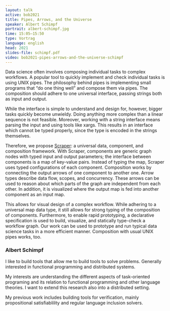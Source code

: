 ```yaml
---
layout: talk
active: bob2021
title: Pipes, Arrows, and the Universe
speaker: Albert Schimpf
portrait: albert-schimpf.jpg
time: 15:05–15:50
type: Vortrag
language: english
head: 2021
slides-file: schimpf.pdf
video: bob2021-pipes-arrows-and-the-universe-schimpf
---
```


Data science often involves composing individual tasks to complex
workflows. A popular tool to quickly implement and check individual
tasks is using UNIX pipes.  The philosophy behind pipes is
implementing small programs that “do one thing well” and compose them
via pipes. The composition should adhere to one universal interface,
passing strings both as input and output.

While the interface is simple to understand and design for, however,
bigger tasks quickly become unwieldy. Doing anything more complex than
a linear sequence is not feasible. Moreover, working with a string
interface means parsing the input and using tools like xargs. This
results in an interface which cannot be typed properly, since the type
is encoded in the strings themselves.

Therefore, we propose [Scraper](https://github.com/scraperflow): a
universal data, component, and composition framework. With Scraper,
components are generic graph nodes with typed input and output
parameters; the interface between components is a map of key-value
pairs.  Instead of typing the map, Scraper uses typed configurations
of each component.  Composition works by connecting the output arrows
of one component to another one. Arrow types describe data flow,
scopes, and concurrency. These arrows can be used to reason about
which parts of the graph are independent from each other. In addition,
it is visualized where the output map is fed into another component as
an input map.

This allows for visual design of a complex workflow. While adhering to
a universal map data type, it still allows for strong typing of the
composition of components.  Furthermore, to enable rapid prototyping,
a declarative specification is used to build, visualize, and
statically type-check a workflow graph. Our work can be used to
prototype and run typical data science tasks in a more efficient
manner. Composition with usual UNIX pipes works, too.

### Albert Schimpf

I like to build tools that allow me to build tools to solve problems.
Generally interested in functional programming and distributed
systems.

My interests are understanding the different aspects of task-oriented
programing and its relation to functional programming and other
language theories. I want to extend this research also into a
distributed setting.

My previous work includes building tools for verification, mainly
propositional satisfiablility and regular language inclusion solvers.
